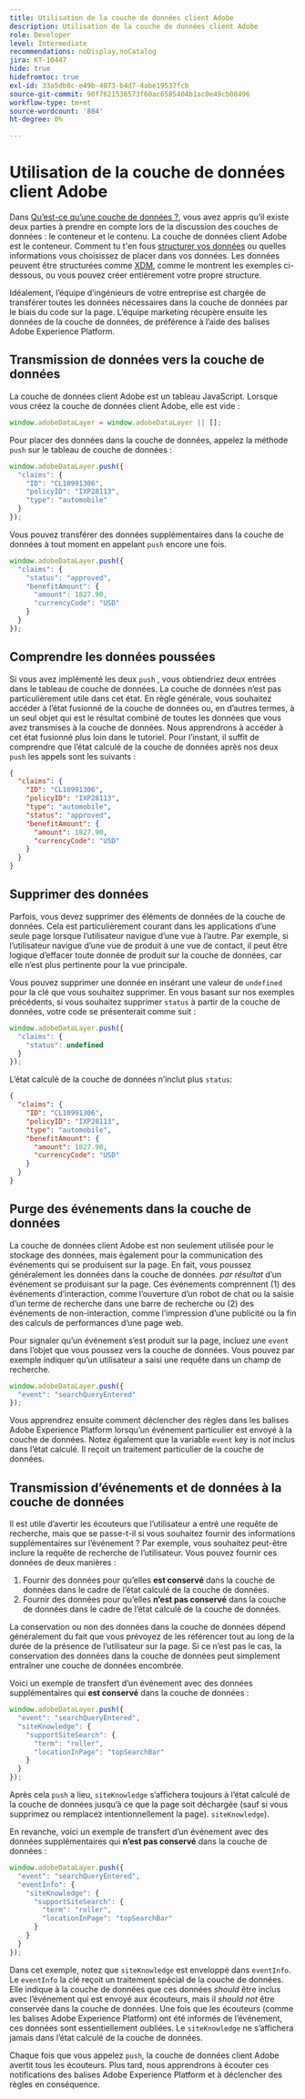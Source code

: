 ```yaml
---
title: Utilisation de la couche de données client Adobe
description: Utilisation de la couche de données client Adobe
role: Developer
level: Intermediate
recommendations: noDisplay,noCatalog
jira: KT-10447
hide: true
hidefromtoc: true
exl-id: 33a5db8c-e49b-4073-b4d7-4abe19537fcb
source-git-commit: 90f7621536573f60ac6585404b1ac0e49cb08496
workflow-type: tm+mt
source-wordcount: '884'
ht-degree: 0%

---
```


# Utilisation de la couche de données client Adobe

Dans [Qu’est-ce qu’une couche de données ?](whats-a-data-layer.md), vous avez appris qu’il existe deux parties à prendre en compte lors de la discussion des couches de données : le conteneur et le contenu. La couche de données client Adobe est le conteneur. Comment tu t&#39;en fous [structurer vos données](../structuring-your-data.md) ou quelles informations vous choisissez de placer dans vos données. Les données peuvent être structurées comme [XDM](../structuring-your-data.md#xdm), comme le montrent les exemples ci-dessous, ou vous pouvez créer entièrement votre propre structure.

Idéalement, l’équipe d’ingénieurs de votre entreprise est chargée de transférer toutes les données nécessaires dans la couche de données par le biais du code sur la page. L’équipe marketing récupère ensuite les données de la couche de données, de préférence à l’aide des balises Adobe Experience Platform.

## Transmission de données vers la couche de données

La couche de données client Adobe est un tableau JavaScript. Lorsque vous créez la couche de données client Adobe, elle est vide :

```js
window.adobeDataLayer = window.adobeDataLayer || [];
```

Pour placer des données dans la couche de données, appelez la méthode `push` sur le tableau de couche de données :

```js
window.adobeDataLayer.push({
  "claims": {
    "ID": "CL10991306",
    "policyID": "IXP28113",
    "type": "automobile"
  }
});
```

Vous pouvez transférer des données supplémentaires dans la couche de données à tout moment en appelant `push` encore une fois.

```js
window.adobeDataLayer.push({
  "claims": {
    "status": "approved",
    "benefitAmount": {
      "amount": 1827.90,
      "currencyCode": "USD"
    }
  }
});
```

## Comprendre les données poussées

Si vous avez implémenté les deux `push` , vous obtiendriez deux entrées dans le tableau de couche de données. La couche de données n’est pas particulièrement utile dans cet état. En règle générale, vous souhaitez accéder à l’état fusionné de la couche de données ou, en d’autres termes, à un seul objet qui est le résultat combiné de toutes les données que vous avez transmises à la couche de données. Nous apprendrons à accéder à cet état fusionné plus loin dans le tutoriel. Pour l’instant, il suffit de comprendre que l’état calculé de la couche de données après nos deux `push` les appels sont les suivants :

```json
{
  "claims": {
    "ID": "CL10991306",
    "policyID": "IXP28113",
    "type": "automobile",
    "status": "approved",
    "benefitAmount": {
      "amount": 1827.90,
      "currencyCode": "USD"
    }
  }
}
```

## Supprimer des données

Parfois, vous devez supprimer des éléments de données de la couche de données. Cela est particulièrement courant dans les applications d’une seule page lorsque l’utilisateur navigue d’une vue à l’autre. Par exemple, si l’utilisateur navigue d’une vue de produit à une vue de contact, il peut être logique d’effacer toute donnée de produit sur la couche de données, car elle n’est plus pertinente pour la vue principale.

Vous pouvez supprimer une donnée en insérant une valeur de `undefined` pour la clé que vous souhaitez supprimer. En vous basant sur nos exemples précédents, si vous souhaitez supprimer `status` à partir de la couche de données, votre code se présenterait comme suit :

```js
window.adobeDataLayer.push({
  "claims": {
    "status": undefined
  }
});
```

L’état calculé de la couche de données n’inclut plus `status`:

```json
{
  "claims": {
    "ID": "CL10991306",
    "policyID": "IXP28113",
    "type": "automobile",
    "benefitAmount": {
      "amount": 1827.90,
      "currencyCode": "USD"
    }
  }
}
```

## Purge des événements dans la couche de données

La couche de données client Adobe est non seulement utilisée pour le stockage des données, mais également pour la communication des événements qui se produisent sur la page. En fait, vous poussez généralement les données dans la couche de données. _par résultat_ d’un événement se produisant sur la page. Ces événements comprennent (1) des événements d’interaction, comme l’ouverture d’un robot de chat ou la saisie d’un terme de recherche dans une barre de recherche ou (2) des événements de non-interaction, comme l’impression d’une publicité ou la fin des calculs de performances d’une page web.

Pour signaler qu’un événement s’est produit sur la page, incluez une `event` dans l’objet que vous poussez vers la couche de données. Vous pouvez par exemple indiquer qu’un utilisateur a saisi une requête dans un champ de recherche.

```js
window.adobeDataLayer.push({
  "event": "searchQueryEntered"
});
```

Vous apprendrez ensuite comment déclencher des règles dans les balises Adobe Experience Platform lorsqu’un événement particulier est envoyé à la couche de données. Notez également que la variable `event` key is _not_ inclus dans l’état calculé. Il reçoit un traitement particulier de la couche de données.

## Transmission d’événements et de données à la couche de données

Il est utile d’avertir les écouteurs que l’utilisateur a entré une requête de recherche, mais que se passe-t-il si vous souhaitez fournir des informations supplémentaires sur l’événement ? Par exemple, vous souhaitez peut-être inclure la requête de recherche de l’utilisateur. Vous pouvez fournir ces données de deux manières :

1. Fournir des données pour qu’elles **est conservé** dans la couche de données dans le cadre de l’état calculé de la couche de données.
2. Fournir des données pour qu’elles **n’est pas conservé** dans la couche de données dans le cadre de l’état calculé de la couche de données.

La conservation ou non des données dans la couche de données dépend généralement du fait que vous prévoyez de les référencer tout au long de la durée de la présence de l’utilisateur sur la page. Si ce n’est pas le cas, la conservation des données dans la couche de données peut simplement entraîner une couche de données encombrée.

Voici un exemple de transfert d’un événement avec des données supplémentaires qui **est conservé** dans la couche de données :

```js
window.adobeDataLayer.push({
  "event": "searchQueryEntered",
  "siteKnowledge": {
    "supportSiteSearch": {
      "term": "roller",
      "locationInPage": "topSearchBar"
    }
  }
});
```

Après cela `push` a lieu, `siteKnowledge` s’affichera toujours à l’état calculé de la couche de données jusqu’à ce que la page soit déchargée (sauf si vous supprimez ou remplacez intentionnellement la page). `siteKnowledge`).

En revanche, voici un exemple de transfert d’un événement avec des données supplémentaires qui **n’est pas conservé** dans la couche de données :

```js
window.adobeDataLayer.push({
  "event": "searchQueryEntered",
  "eventInfo": {
    "siteKnowledge": {
      "supportSiteSearch": {
        "term": "roller",
        "locationInPage": "topSearchBar"
      }
    }
  }
});
```

Dans cet exemple, notez que `siteKnowledge` est enveloppé dans `eventInfo`. Le `eventInfo` la clé reçoit un traitement spécial de la couche de données. Elle indique à la couche de données que ces données _should_ être inclus avec l’événement qui est envoyé aux écouteurs, mais il _should not_ être conservée dans la couche de données. Une fois que les écouteurs (comme les balises Adobe Experience Platform) ont été informés de l’événement, ces données sont essentiellement oubliées. Le `siteKnowledge` ne s’affichera jamais dans l’état calculé de la couche de données.

Chaque fois que vous appelez `push`, la couche de données client Adobe avertit tous les écouteurs. Plus tard, nous apprendrons à écouter ces notifications des balises Adobe Experience Platform et à déclencher des règles en conséquence.
